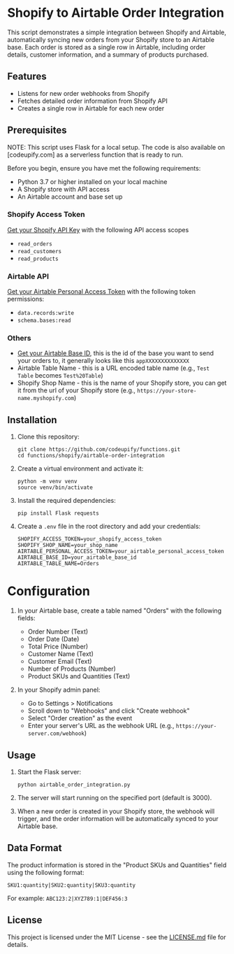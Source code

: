 # Shopify to Airtable Order Integration

This script demonstrates a simple integration between Shopify and Airtable, automatically syncing new orders from your
Shopify store to an Airtable base.
Each order is stored as a single row in Airtable, including order details, customer information, and a summary of
products purchased.

## Features

- Listens for new order webhooks from Shopify
- Fetches detailed order information from Shopify API
- Creates a single row in Airtable for each new order

## Prerequisites

NOTE: This script uses Flask for a local setup. The code is also available on [codeupify.com] as a serverless function
that is ready to run.

Before you begin, ensure you have met the following requirements:

- Python 3.7 or higher installed on your local machine
- A Shopify store with API access
- An Airtable account and base set up

### Shopify Access Token

[Get your Shopify API Key](https://codeupify.com/blog/how-to-get-a-shopify-api-key) with the following API access scopes

- `read_orders`
- `read_customers`
- `read_products`

### Airtable API

[Get your Airtable Personal Access Token](https://codeupify.com/blog/get-an-airtable-personal-access-token) with the
following token permissions:

- `data.records:write`
- `schema.bases:read`

### Others

- [Get your Airtable Base ID](https://codeupify.com/blog/how-to-get-airtable-base-id), this is the id of the base you
  want to send your orders to, it generally looks like this `appXXXXXXXXXXXXXX`
- Airtable Table Name - this is a URL encoded table name (e.g., `Test Table` becomes `Test%20Table`)
- Shopify Shop Name - this is the name of your Shopify store, you can get it from the url of your Shopify store (e.g.,
  `https://your-store-name.myshopify.com`)

## Installation

1. Clone this repository:
   ```
   git clone https://github.com/codeupify/functions.git
   cd functions/shopify/airtable-order-integration
   ```

2. Create a virtual environment and activate it:
   ```
   python -m venv venv
   source venv/bin/activate
   ```

3. Install the required dependencies:
   ```
   pip install Flask requests
   ```

4. Create a `.env` file in the root directory and add your credentials:
   ```
   SHOPIFY_ACCESS_TOKEN=your_shopify_access_token
   SHOPIFY_SHOP_NAME=your_shop_name
   AIRTABLE_PERSONAL_ACCESS_TOKEN=your_airtable_personal_access_token
   AIRTABLE_BASE_ID=your_airtable_base_id
   AIRTABLE_TABLE_NAME=Orders
   ```

# Configuration

1. In your Airtable base, create a table named "Orders" with the following fields:
    - Order Number (Text)
    - Order Date (Date)
    - Total Price (Number)
    - Customer Name (Text)
    - Customer Email (Text)
    - Number of Products (Number)
    - Product SKUs and Quantities (Text)

2. In your Shopify admin panel:
    - Go to Settings > Notifications
    - Scroll down to "Webhooks" and click "Create webhook"
    - Select "Order creation" as the event
    - Enter your server's URL as the webhook URL (e.g., `https://your-server.com/webhook`)

## Usage

1. Start the Flask server:
   ```
   python airtable_order_integration.py
   ```

2. The server will start running on the specified port (default is 3000).

3. When a new order is created in your Shopify store, the webhook will trigger, and the order information will be
   automatically synced to your Airtable base.

## Data Format

The product information is stored in the "Product SKUs and Quantities" field using the following format:

```
SKU1:quantity|SKU2:quantity|SKU3:quantity
```

For example: `ABC123:2|XYZ789:1|DEF456:3`

## License

This project is licensed under the MIT License - see the [LICENSE.md](LICENSE.md) file for details.